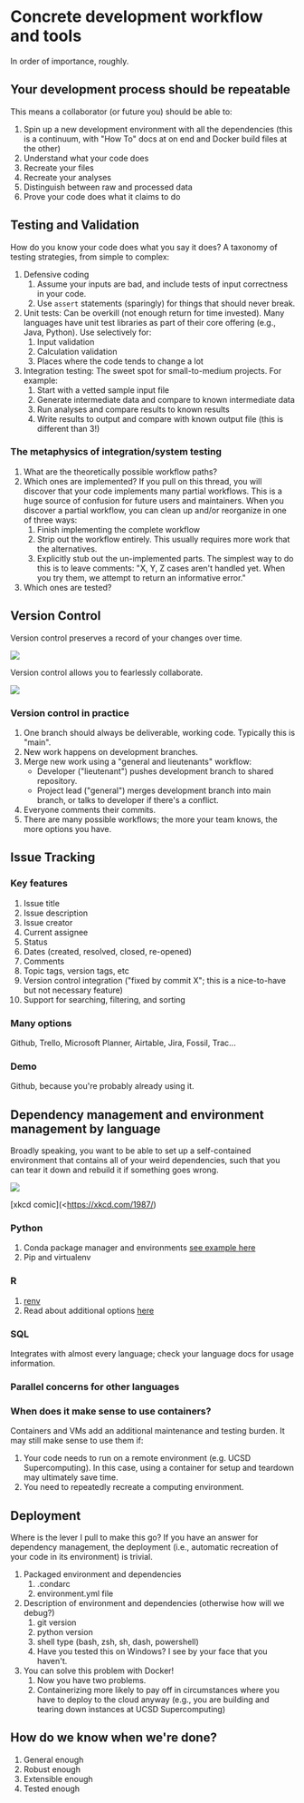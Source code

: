 # Concrete development workflow and tools

In order of importance, roughly.

## Your development process should be repeatable

This means a collaborator (or future you) should be able to:

1.  Spin up a new development environment with all the dependencies (this is a continuum, with \"How To\" docs at on end and Docker build files at the other)
2.  Understand what your code does
3.  Recreate your files
4.  Recreate your analyses
5.  Distinguish between raw and processed data
6.  Prove your code does what it claims to do

## Testing and Validation

How do you know your code does what you say it does? A taxonomy of testing strategies, from simple to complex:

1.  Defensive coding
    1.  Assume your inputs are bad, and include tests of input correctness in your code.
    2.  Use `assert` statements (sparingly) for things that should never break.
2.  Unit tests: Can be overkill (not enough return for time invested). Many languages have unit test libraries as part of their core offering (e.g., Java, Python). Use selectively for:
    1.  Input validation
    2.  Calculation validation
    3.  Places where the code tends to change a lot
3.  Integration testing: The sweet spot for small-to-medium projects. For example:
    1.  Start with a vetted sample input file
    2.  Generate intermediate data and compare to known intermediate data
    3.  Run analyses and compare results to known results
    4.  Write results to output and compare with known output file (this is different than 3!)

### The metaphysics of integration/system testing

1.  What are the theoretically possible workflow paths?
2.  Which ones are implemented? If you pull on this thread, you will discover that your code implements many partial workflows. This is a huge source of confusion for future users and maintainers. When you discover a partial workflow, you can clean up and/or reorganize in one of three ways:
    1.  Finish implementing the complete workflow
    2.  Strip out the workflow entirely. This usually requires more work that the alternatives.
    3.  Explicitly stub out the un-implemented parts. The simplest way to do this is to leave comments: \"X, Y, Z cases aren\'t handled yet. When you try them, we attempt to return an informative error.\"
3.  Which ones are tested?

## Version Control

Version control preserves a record of your changes over time.

![](./img/snapshots.png)

Version control allows you to fearlessly collaborate.

![](./img/branch-merge.png)

### Version control in practice

1.  One branch should always be deliverable, working code. Typically this is \"main\".
2.  New work happens on development branches.
3.  Merge new work using a \"general and lieutenants\" workflow:
    -  Developer (\"lieutenant\") pushes development branch to shared repository.
    -  Project lead (\"general\") merges development branch into main branch, or talks to developer if there\'s a conflict.
4.  Everyone comments their commits.
5.  There are many possible workflows; the more your team knows, the more options you have.

## Issue Tracking

### Key features

1.  Issue title
2.  Issue description
3.  Issue creator
4.  Current assignee
5.  Status
6.  Dates (created, resolved, closed, re-opened)
7.  Comments
8.  Topic tags, version tags, etc
9.  Version control integration (\"fixed by commit X\"; this is a nice-to-have but not necessary feature)
10. Support for searching, filtering, and sorting

### Many options

Github, Trello, Microsoft Planner, Airtable, Jira, Fossil, Trac...

### Demo

Github, because you\'re probably already using it.

## Dependency management and environment management by language

Broadly speaking, you want to be able to set up a self-contained environment that contains all of your weird dependencies, such that you can tear it down and rebuild it if something goes wrong.

![](./img/python_environment_2x.png)

[xkcd comic](<https://xkcd.com/1987/)

### Python

1.  Conda package manager and environments [see example here](https://github.com/devnich/catalina-setup#install-python-anaconda-distribution)
2.  Pip and virtualenv

### R

1.  [renv](https://rstudio.github.io/renv/articles/renv.html)
2.  Read about additional options [here](https://github.com/DataCurationNetwork/data-primers/blob/master/R%20Data%20Curation%20Primer/R-data-curation-primer.md)

### SQL

Integrates with almost every language; check your language docs for usage information.

### Parallel concerns for other languages

### When does it make sense to use containers?

Containers and VMs add an additional maintenance and testing burden. It may still make sense to use them if:

1.  Your code needs to run on a remote environment (e.g. UCSD Supercomputing). In this case, using a container for setup and teardown may ultimately save time.
2.  You need to repeatedly recreate a computing environment.

## Deployment

Where is the lever I pull to make this go? If you have an answer for dependency management, the deployment (i.e., automatic recreation of your code in its environment) is trivial.

1.  Packaged environment and dependencies
    1.  .condarc
    2.  environment.yml file
2.  Description of environment and dependencies (otherwise how will we debug?)
    1.  git version
    2.  python version
    3.  shell type (bash, zsh, sh, dash, powershell)
    4.  Have you tested this on Windows? I see by your face that you haven\'t.
3.  You can solve this problem with Docker!
    1.  Now you have two problems.
    2.  Containerizing more likely to pay off in circumstances where you have to deploy to the cloud anyway (e.g., you are building and tearing down instances at UCSD Supercomputing)

## How do we know when we\'re done?

1.  General enough
2.  Robust enough
3.  Extensible enough
4.  Tested enough
